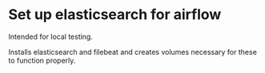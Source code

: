 # Set up elasticsearch for airflow

Intended for local testing.

Installs elasticsearch and filebeat and creates volumes necessary for these to function properly.

